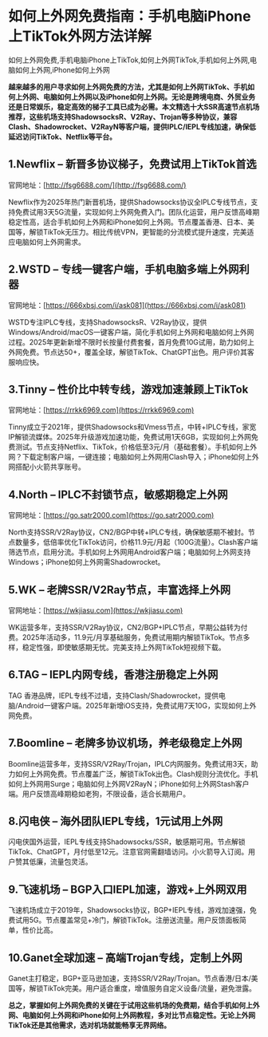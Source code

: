# 如何上外网免费指南：手机电脑iPhone上TikTok外网方法详解
如何上外网免费,手机电脑iPhone上TikTok,如何上外网TikTok,手机如何上外网,电脑如何上外网,iPhone如何上外网

**越来越多的用户寻求如何上外网免费的方法，尤其是如何上外网TikTok、手机如何上外网、电脑如何上外网以及iPhone如何上外网。无论是跨境电商、外贸业务还是日常娱乐，稳定高效的梯子工具已成为必需。本文精选十大SSR高速节点机场推荐，这些机场支持ShadowsocksR、V2Ray、Trojan等多种协议，兼容Clash、Shadowrocket、V2RayN等客户端，提供IPLC/IEPL专线加速，确保低延迟访问TikTok、Netflix等平台。**

## 1.Newflix – 新晋多协议梯子，免费试用上TikTok首选 
官网地址：[http://fsg6688.com/](http://fsg6688.com/)

Newflix作为2025年热门新晋机场，提供Shadowsocks协议全IPLC专线节点，支持免费试用3天5G流量，实现如何上外网免费入门。团队化运营，用户反馈高峰期稳定性高，适合手机如何上外网和iPhone如何上外网。节点覆盖香港、日本、美国等，解锁TikTok无压力。相比传统VPN，更智能的分流模式提升速度，完美适应电脑如何上外网需求。

## 2.WSTD – 专线一键客户端，手机电脑多端上外网利器 
官网地址：[https://666xbsj.com/i/ask081](https://666xbsj.com/i/ask081)

WSTD专注IPLC专线，支持ShadowsocksR、V2Ray协议，提供Windows/Android/macOS一键客户端，简化手机如何上外网和电脑如何上外网过程。2025年更新新增不限时长按量付费套餐，首月免费10G试用，助力如何上外网免费。节点达50+，覆盖全球，解锁TikTok、ChatGPT出色。用户评价其客服响应快。

## 3.Tinny – 性价比中转专线，游戏加速兼顾上TikTok 
官网地址：[https://rrkk6969.com](https://rrkk6969.com)

Tinny成立于2021年，提供Shadowsocks和Vmess节点，中转+IPLC专线，家宽IP解锁流媒体。2025年升级游戏加速功能，免费试用1天6GB，实现如何上外网免费测试。节点支持Netflix、TikTok，价格低至3元/月（基础套餐）。手机如何上外网？下载定制客户端，一键连接；电脑如何上外网用Clash导入；iPhone如何上外网搭配小火箭共享账号。

## 4.North – IPLC不封锁节点，敏感期稳定上外网
官网地址：[https://go.satr2000.com](https://go.satr2000.com)

North支持SSR/V2Ray协议，CN2/BGP中转+IPLC专线，确保敏感期不被封。节点数量多，低倍率优化TikTok访问，价格11.9元/月起（100G流量）。Clash客户端筛选节点，启用分流。手机如何上外网用Android客户端；电脑如何上外网支持Windows；iPhone如何上外网需Shadowrocket。

## 5.WK – 老牌SSR/V2Ray节点，丰富选择上外网 
官网地址：[https://wkjiasu.com](https://wkjiasu.com)

WK运营多年，支持SSR/V2Ray协议，CN2/BGP+IPLC节点，早期公益转为付费。2025年活动多，11.9元/月享基础服务，免费试用期内解锁TikTok。节点多样，稳定性强，即使敏感期无忧。完美支持上外网TikTok短视频下载。

## 6.TAG – IEPL内网专线，香港注册稳定上外网 
TAG 香港品牌，IEPL专线不过墙，支持Clash/Shadowrocket，提供电脑/Android一键客户端。2025年新增iOS支持，免费试用7天10G，实现如何上外网免费。

## 7.Boomline – 老牌多协议机场，养老级稳定上外网 
Boomline运营多年，支持SSR/V2Ray/Trojan，IPLC内网服务。免费试用3天，助力如何上外网免费。节点覆盖广泛，解锁TikTok出色。Clash规则分流优化。手机如何上外网用Surge；电脑如何上外网V2RayN；iPhone如何上外网Stash客户端。用户反馈高峰期稳如老狗，不限设备，适合长期用户。

## 8.闪电侠 – 海外团队IEPL专线，1元试用上外网 
闪电侠国外运营，IEPL专线支持Shadowsocks/SSR，敏感期可用。节点解锁TikTok、ChatGPT，月付低至12元。注意官网需翻墙访问。小火箭导入订阅。用户赞其低廉，流量包灵活。

## 9.飞速机场 – BGP入口IEPL加速，游戏+上外网双用 
飞速机场成立于2019年，Shadowsocks协议，BGP+IEPL专线，游戏加速强，免费试用5G。节点覆盖常见+冷门，解锁TikTok。注册送流量。用户反馈面板简单，性价比高。

## 10.Ganet全球加速 – 高端Trojan专线，定制上外网 
Ganet主打稳定，BGP+亚马逊加速，支持SSR/V2Ray/Trojan。节点香港/日本/美国等，解锁TikTok完美。用户适合重度，增值服务自定义设备/流量，避免泄露。

**总之，掌握如何上外网免费的关键在于试用这些机场的免费期，结合手机如何上外网、电脑如何上外网和iPhone如何上外网教程，多对比节点稳定性。无论上外网TikTok还是其他需求，选对机场就能畅享无界网络。**
